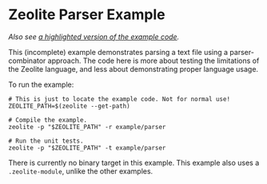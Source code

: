 # Zeolite Parser Example

*Also see
[a highlighted version of the example code](https://ta0kira.github.io/zeolite/example/parser).*

This (incomplete) example demonstrates parsing a text file using a
parser-combinator approach. The code here is more about testing the limitations
of the Zeolite language, and less about demonstrating proper language usage.

To run the example:

```shell
# This is just to locate the example code. Not for normal use!
ZEOLITE_PATH=$(zeolite --get-path)

# Compile the example.
zeolite -p "$ZEOLITE_PATH" -r example/parser

# Run the unit tests.
zeolite -p "$ZEOLITE_PATH" -t example/parser
```

There is currently no binary target in this example. This example also uses a
`.zeolite-module`, unlike the other examples.
